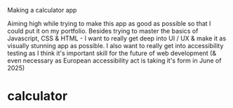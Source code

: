 Making a calculator app  

Aiming high while trying to make this app as good as possible so that I could put it on my portfolio. 
Besides trying to master the basics of Javascript, CSS & HTML - I want to really get deep into UI / UX & make it
as visually stunning app as possible. I also want to really get into accessibility testing as I think it's important skill for the future of web development (& even necessary as European accessibility act is taking it's form in June of 2025)  

# calculator